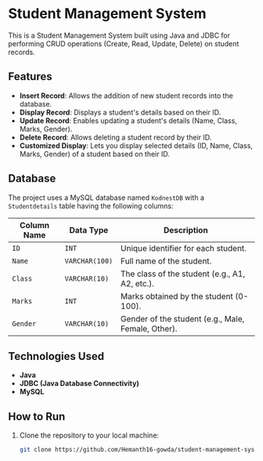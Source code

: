 # Student Management System

This is a Student Management System built using Java and JDBC for performing CRUD operations (Create, Read, Update, Delete) on student records.

## Features

- **Insert Record**: Allows the addition of new student records into the database.
- **Display Record**: Displays a student's details based on their ID.
- **Update Record**: Enables updating a student's details (Name, Class, Marks, Gender).
- **Delete Record**: Allows deleting a student record by their ID.
- **Customized Display**: Lets you display selected details (ID, Name, Class, Marks, Gender) of a student based on their ID.

## Database

The project uses a MySQL database named `KodnestDB` with a `Studentdetails` table having the following columns:

| Column Name | Data Type       | Description |
|-------------|-----------------|-------------|
| `ID`        | `INT`           | Unique identifier for each student. |
| `Name`      | `VARCHAR(100)`  | Full name of the student. |
| `Class`     | `VARCHAR(10)`   | The class of the student (e.g., A1, A2, etc.). |
| `Marks`     | `INT`           | Marks obtained by the student (0-100). |
| `Gender`    | `VARCHAR(10)`   | Gender of the student (e.g., Male, Female, Other). |

## Technologies Used

- **Java**
- **JDBC (Java Database Connectivity)**
- **MySQL**

## How to Run

1. Clone the repository to your local machine:
   ```bash
   git clone https://github.com/Hemanth16-gowda/student-management-system.git

